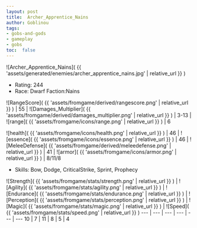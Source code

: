 ```yaml
---
layout: post
title:  Archer_Apprentice_Nains
author: Goblinou
tags:
- gobs-and-gods
- gameplay
- gobs
toc:  false
---
```


![Archer_Apprentice_Nains]( {{ 'assets/generated/enemies/archer_apprentice_nains.jpg' | relative_url }} )
- Rating: 244
- Race: Dwarf  Faction:Nains

![RangeScore]( {{ 'assets/fromgame/derived/rangescore.png' | relative_url }} ) | 55 | ![Damages_Multiplier]( {{ 'assets/fromgame/derived/damages_multiplier.png' | relative_url }} ) | 3-13 | ![range]( {{ 'assets/fromgame/icons/range.png' | relative_url }} ) | 6


![health]( {{ 'assets/fromgame/icons/health.png' | relative_url }} ) | 46 | ![essence]( {{ 'assets/fromgame/icons/essence.png' | relative_url }} ) | 46 | ![MeleeDefense]( {{ 'assets/fromgame/derived/meleedefense.png' | relative_url }} ) | 41 | ![armor]( {{ 'assets/fromgame/icons/armor.png' | relative_url }} ) | 8/11/8

* Skills: Bow, Dodge, CriticalStrike, Sprint, Prophecy

![Strength]( {{ 'assets/fromgame/stats/strength.png' | relative_url }} ) | ![Agility]( {{ 'assets/fromgame/stats/agility.png' | relative_url }} ) | ![Endurance]( {{ 'assets/fromgame/stats/endurance.png' | relative_url }} ) | ![Perception]( {{ 'assets/fromgame/stats/perception.png' | relative_url }} ) | ![Magic]( {{ 'assets/fromgame/stats/magic.png' | relative_url }} ) | ![Speed]( {{ 'assets/fromgame/stats/speed.png' | relative_url }} )
--- | --- | --- | --- | --- | ---
10 | 7 | 11 | 8 | 5 | 4
